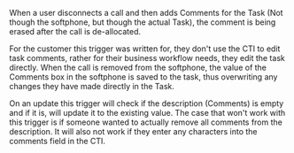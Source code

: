 When a user disconnects a call and then adds Comments for the Task (Not though the softphone, but though the actual Task), the comment is being erased after the call is de-allocated.

For the customer this trigger was written for, they don't use the CTI to edit task comments, rather for their business workflow needs, they edit the task directly.  When the call is removed from the softphone, the value of the Comments box in the softphone is saved to the task, thus overwriting any changes they have made directly in the Task.

On an update this trigger will check if the description (Comments) is empty and if it is, will update it to the existing value.  The case that won't work with this trigger is if someone wanted to actually remove all comments from the description.  It will also not work if they enter any characters into the comments field in the CTI. 
